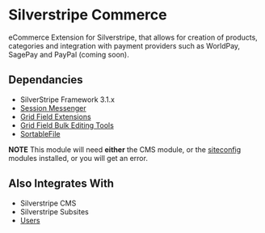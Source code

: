 Silverstripe Commerce
=====================

eCommerce Extension for Silverstripe, that allows for creation of products,
categories and integration with payment providers such as WorldPay, SagePay
and PayPal (coming soon).


## Dependancies

* SilverStripe Framework 3.1.x
* [Session Messenger](https://github.com/i-lateral/silverstripe-sessionmessenger)
* [Grid Field Extensions](https://github.com/ajshort/silverstripe-gridfieldextensions)
* [Grid Field Bulk Editing Tools](https://github.com/colymba/GridFieldBulkEditingTools)
* [SortableFile](https://github.com/bummzack/sortablefile)

**NOTE** This module will need **either** the CMS module, or the [siteconfig](https://github.com/i-lateral/silverstripe-siteconfig)
modules installed, or you will get an error.

## Also Integrates With

* Silverstripe CMS
* Silverstripe Subsites
* [Users](https://github.com/i-lateral/silverstripe-users)
